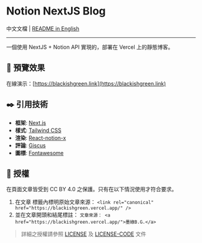 # Notion NextJS Blog

中文文檔 | [README in English](./README_EN.md)

<hr/>

一個使用 NextJS + Notion API 實現的，部署在 Vercel 上的靜態博客。

## 🔎 預覽效果

在線演示：[https://blackishgreen.link](https://blackishgreen.link) 

## ✒️ 引用技術

- **框架**: [Next.js](https://nextjs.org)
- **樣式**: [Tailwind CSS](https://www.tailwindcss.cn/)
- **渲染**: [React-notion-x](https://github.com/NotionX/react-notion-x)
- **評論**: [Giscus](https://giscus.app/zh-CN)
- **圖標**: [Fontawesome](https://fontawesome.com/v6/icons/)

## 📝 授權

在頁面文章皆受到 CC BY 4.0 之保護。只有在以下情況使用才符合要求。

1. 在文章 <head> 標籤內標明原始文章來源： `<link rel="canonical" href="https://blackishgreen.vercel.app/" />`
2. 並在文章開頭和結尾標註： `文章來源： <a href="https://blackishgreen.vercel.app/">墨綠B.G.</a>`

> 詳細之授權請參照 [LICENSE](LICENSE) 及 [LICENSE-CODE](LICENSE-CODE) 文件
